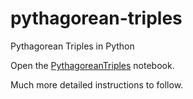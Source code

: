 # pythagorean-triples
 Pythagorean Triples in Python
 
 Open the [PythagoreanTriples](notebooks/PythagoreanTriples.ipynb) notebook.

 Much more detailed instructions to follow.
